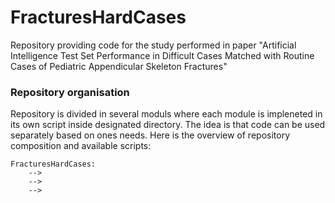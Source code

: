 # FracturesHardCases

Repository providing code for the study performed in paper "Artificial Intelligence Test Set Performance in Difficult Cases Matched with Routine Cases of Pediatric Appendicular Skeleton Fractures"

### Repository organisation

Repository is divided in several moduls where each module is impleneted in its own script inside designated directory. The idea is that code can be used separately based on ones needs. Here is the overview of repository composition and available scripts:

```
FracturesHardCases:
    -->
    -->
    -->
```

